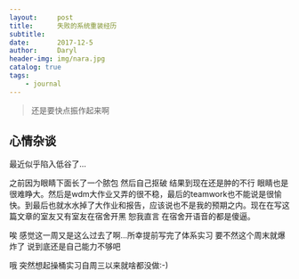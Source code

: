 ```yaml
---
layout:     post
title:      失败的系统重装经历
subtitle:   
date:       2017-12-5
author:     Daryl
header-img: img/nara.jpg
catalog: true
tags:
    - journal
---
```


> 还是要快点振作起来啊

## 心情杂谈

最近似乎陷入低谷了...

之前因为眼睛下面长了一个脓包 然后自己抠破 结果到现在还是肿的不行 眼睛也是很难睁大。然后是wdm大作业又弄的很不稳，最后的teamwork也不能说是很愉快。到最后也就水水掉了大作业和报告，应该说也不是我的预期之内。现在在写这篇文章的室友又有室友在宿舍开黑 恕我直言 在宿舍开语音的都是傻逼。

唉 感觉这一周又是这么过去了啊...所幸提前写完了体系实习 要不然这个周末就爆炸了 说到底还是自己能力不够吧

哦 突然想起操桶实习自周三以来就啥都没做:-)